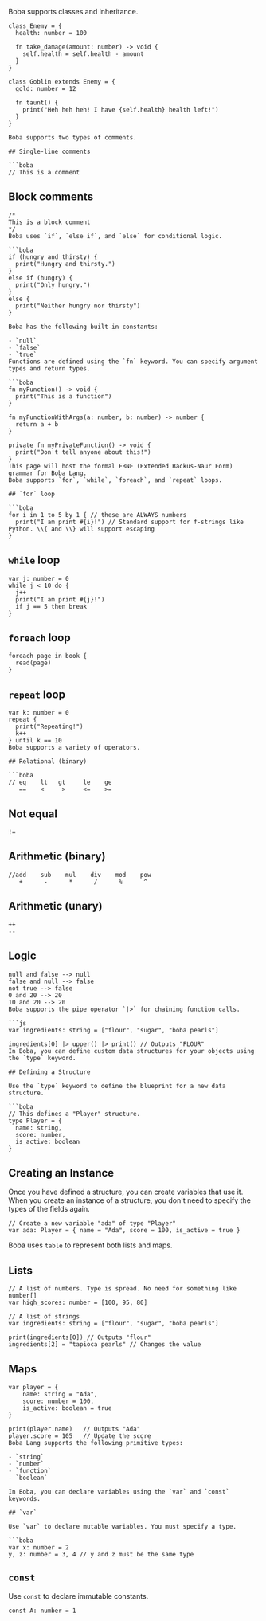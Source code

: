 Boba supports classes and inheritance.

```boba
class Enemy = {
  health: number = 100

  fn take_damage(amount: number) -> void {
    self.health = self.health - amount
  }
}

class Goblin extends Enemy = {
  gold: number = 12

  fn taunt() {
    print("Heh heh heh! I have {self.health} health left!")
  }
}

Boba supports two types of comments.

## Single-line comments

```boba
// This is a comment
```

## Block comments

```boba
/*
This is a block comment
*/
Boba uses `if`, `else if`, and `else` for conditional logic.

```boba
if (hungry and thirsty) {
  print("Hungry and thirsty.")
}
else if (hungry) {
  print("Only hungry.")
}
else {
  print("Neither hungry nor thirsty")
}

Boba has the following built-in constants:

- `null`
- `false`
- `true`
Functions are defined using the `fn` keyword. You can specify argument types and return types.

```boba
fn myFunction() -> void {
  print("This is a function")
}

fn myFunctionWithArgs(a: number, b: number) -> number {
  return a + b
}

private fn myPrivateFunction() -> void {
  print("Don't tell anyone about this!")
}
This page will host the formal EBNF (Extended Backus-Naur Form) grammar for Boba Lang.
Boba supports `for`, `while`, `foreach`, and `repeat` loops.

## `for` loop

```boba
for i in 1 to 5 by 1 { // these are ALWAYS numbers
  print("I am print #{i}!") // Standard support for f-strings like Python. \\{ and \\} will support escaping
}
```

## `while` loop

```boba
var j: number = 0
while j < 10 do {
  j++
  print("I am print #{j}!")
  if j == 5 then break
}
```

## `foreach` loop

```boba
foreach page in book {
  read(page)
}
```

## `repeat` loop

```boba
var k: number = 0
repeat {
  print("Repeating!")
  k++
} until k == 10
Boba supports a variety of operators.

## Relational (binary)

```boba
// eq    lt   gt     le    ge
   ==    <     >     <=    >=
```

## Not equal

```boba
!=
```

## Arithmetic (binary)

```boba
//add    sub    mul    div    mod    pow
   +      -      *      /      %      ^
```

## Arithmetic (unary)

```boba
++
--
```

## Logic

```boba
null and false --> null
false and null --> false
not true --> false
0 and 20 --> 20
10 and 20 --> 20
Boba supports the pipe operator `|>` for chaining function calls.

```js
var ingredients: string = ["flour", "sugar", "boba pearls"]

ingredients[0] |> upper() |> print() // Outputs "FLOUR"
In Boba, you can define custom data structures for your objects using the `type` keyword.

## Defining a Structure

Use the `type` keyword to define the blueprint for a new data structure.

```boba
// This defines a "Player" structure.
type Player = {
  name: string,
  score: number,
  is_active: boolean
}
```

## Creating an Instance

Once you have defined a structure, you can create variables that use it. When you create an instance of a structure, you don't need to specify the types of the fields again.

```boba
// Create a new variable "ada" of type "Player"
var ada: Player = { name = "Ada", score = 100, is_active = true }
``` 
Boba uses `table` to represent both lists and maps.

## Lists

```boba
// A list of numbers. Type is spread. No need for something like number[]
var high_scores: number = [100, 95, 80]

// A list of strings
var ingredients: string = ["flour", "sugar", "boba pearls"]

print(ingredients[0]) // Outputs "flour"
ingredients[2] = "tapioca pearls" // Changes the value
```

## Maps

```boba
var player = {
    name: string = "Ada",
    score: number = 100,
    is_active: boolean = true
}

print(player.name)   // Outputs "Ada"
player.score = 105   // Update the score
Boba Lang supports the following primitive types:

- `string`
- `number`
- `function`
- `boolean`

In Boba, you can declare variables using the `var` and `const` keywords.

## `var`

Use `var` to declare mutable variables. You must specify a type.

```boba
var x: number = 2
y, z: number = 3, 4 // y and z must be the same type
```

## `const`

Use `const` to declare immutable constants.

```boba
const A: number = 1
```

